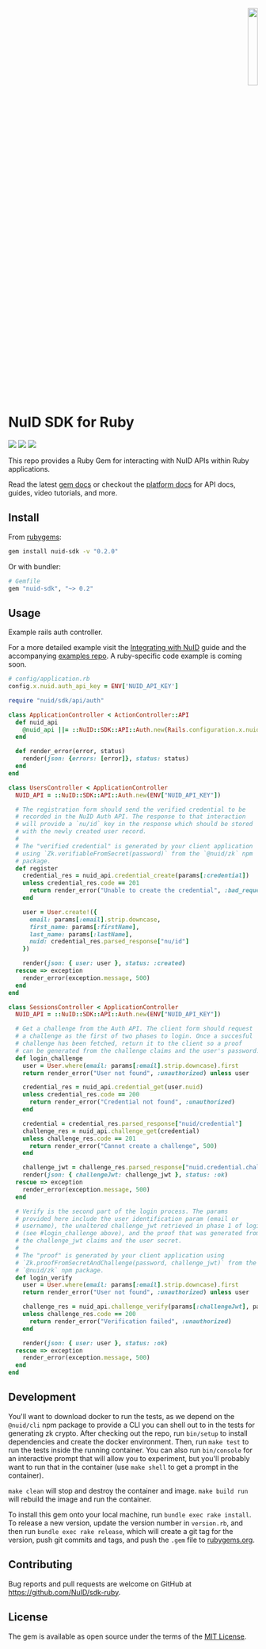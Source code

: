 <p align="right"><a href="https://nuid.io"><img src="https://nuid.io/svg/logo.svg" width="20%"></a></p>

# NuID SDK for Ruby

[![](https://img.shields.io/gem/v/nuid-sdk?color=red&logo=rubygems&style=for-the-badge)](https://rubygems.org/gems/nuid-sdk)
[![](https://img.shields.io/badge/docs-v0.2.0-blue?style=for-the-badge&logo=read-the-docs)](https://rubydoc.info/gems/nuid-sdk)
[![](https://img.shields.io/badge/docs-platform-purple?style=for-the-badge&logo=read-the-docs)](https://portal.nuid.io/docs)

This repo provides a Ruby Gem for interacting with NuID APIs within Ruby
applications.

Read the latest [gem
docs](https://rubydoc.info/gems/nuid-sdk/) or
checkout the [platform docs](https://portal.nuid.io/docs) for API docs, guides,
video tutorials, and more.

## Install

From [rubygems](https://rubygems.org/gems/nuid-sdk):

```sh
gem install nuid-sdk -v "0.2.0"
```

Or with bundler:

```ruby
# Gemfile
gem "nuid-sdk", "~> 0.2"
```

## Usage

Example rails auth controller.

For a more detailed example visit the [Integrating with
NuID](https://portal.nuid.io/docs/guides/integrating-with-nuid) guide and the
accompanying [examples repo](https://github.com/NuID/examples).
A ruby-specific code example is coming soon.

``` ruby
# config/application.rb
config.x.nuid.auth_api_key = ENV['NUID_API_KEY']
```

``` ruby
require "nuid/sdk/api/auth"

class ApplicationController < ActionController::API
  def nuid_api
    @nuid_api ||= ::NuID::SDK::API::Auth.new(Rails.configuration.x.nuid.auth_api_key)
  end

  def render_error(error, status)
    render(json: {errors: [error]}, status: status)
  end
end
```

```ruby
class UsersController < ApplicationController
  NUID_API = ::NuID::SDK::API::Auth.new(ENV["NUID_API_KEY"])

  # The registration form should send the verified credential to be
  # recorded in the NuID Auth API. The response to that interaction
  # will provide a `nu/id` key in the response which should be stored
  # with the newly created user record.
  #
  # The "verified credential" is generated by your client application
  # using `Zk.verifiableFromSecret(password)` from the `@nuid/zk` npm
  # package.
  def register
    credential_res = nuid_api.credential_create(params[:credential])
    unless credential_res.code == 201
      return render_error("Unable to create the credential", :bad_request)
    end

    user = User.create!({
      email: params[:email].strip.downcase,
      first_name: params[:firstName],
      last_name: params[:lastName],
      nuid: credential_res.parsed_response["nu/id"]
    })

    render(json: { user: user }, status: :created)
  rescue => exception
    render_error(exception.message, 500)
  end
end
```

``` ruby
class SessionsController < ApplicationController
  NUID_API = ::NuID::SDK::API::Auth.new(ENV["NUID_API_KEY"])

  # Get a challenge from the Auth API. The client form should request
  # a challenge as the first of two phases to login. Once a succesful
  # challenge has been fetched, return it to the client so a proof
  # can be generated from the challenge claims and the user's password.
  def login_challenge
    user = User.where(email: params[:email].strip.downcase).first
    return render_error("User not found", :unauthorized) unless user

    credential_res = nuid_api.credential_get(user.nuid)
    unless credential_res.code == 200
      return render_error("Credential not found", :unauthorized)
    end

    credential = credential_res.parsed_response["nuid/credential"]
    challenge_res = nuid_api.challenge_get(credential)
    unless challenge_res.code == 201
      return render_error("Cannot create a challenge", 500)
    end

    challenge_jwt = challenge_res.parsed_response["nuid.credential.challenge/jwt"]
    render(json: { challengeJwt: challenge_jwt }, status: :ok)
  rescue => exception
    render_error(exception.message, 500)
  end

  # Verify is the second part of the login process. The params
  # provided here include the user identification param (email or
  # username), the unaltered challenge_jwt retrieved in phase 1 of login
  # (see #login_challenge above), and the proof that was generated from
  # the challenge_jwt claims and the user secret.
  #
  # The "proof" is generated by your client application using
  # `Zk.proofFromSecretAndChallenge(password, challenge_jwt)` from the
  # `@nuid/zk` npm package.
  def login_verify
    user = User.where(email: params[:email].strip.downcase).first
    return render_error("User not found", :unauthorized) unless user

    challenge_res = nuid_api.challenge_verify(params[:challengeJwt], params[:proof])
    unless challenge_res.code == 200
      return render_error("Verification failed", :unauthorized)
    end

    render(json: { user: user }, status: :ok)
  rescue => exception
    render_error(exception.message, 500)
  end
end
```

## Development

You'll want to download docker to run the tests, as we depend on the
`@nuid/cli` npm package to provide a CLI you can shell out to
in the tests for generating zk crypto. After checking out the repo, run
`bin/setup` to install dependencies and create the docker environment. Then, run
`make test` to run the tests inside the running container. You can also run
`bin/console` for an interactive prompt that will allow you to experiment, but
you'll probably want to run that in the container (use `make shell` to get a
prompt in the container).

`make clean` will stop and destroy the container and image. `make build run`
will rebuild the image and run the container.

To install this gem onto your local machine, run `bundle exec rake install`. To
release a new version, update the version number in `version.rb`, and then run
`bundle exec rake release`, which will create a git tag for the version, push
git commits and tags, and push the `.gem` file to
[rubygems.org](https://rubygems.org).

## Contributing

Bug reports and pull requests are welcome on GitHub at https://github.com/NuID/sdk-ruby.

## License

The gem is available as open source under the terms of the [MIT License](https://opensource.org/licenses/MIT).
